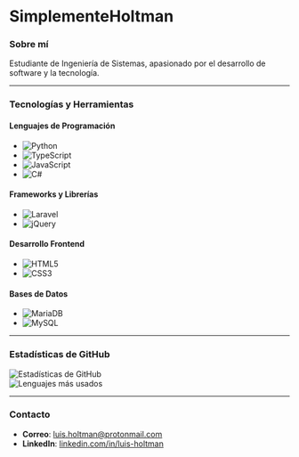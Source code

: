 # SimplementeHoltman

### Sobre mí
Estudiante de Ingeniería de Sistemas, apasionado por el desarrollo de software y la tecnología.

---

### Tecnologías y Herramientas

#### Lenguajes de Programación
- ![Python](https://img.shields.io/badge/Python-3776AB?style=flat-square&logo=python&logoColor=white)
- ![TypeScript](https://img.shields.io/badge/TypeScript-3178C6?style=flat-square&logo=typescript&logoColor=white)
- ![JavaScript](https://img.shields.io/badge/JavaScript-F7DF1E?style=flat-square&logo=javascript&logoColor=black)
- ![C#](https://img.shields.io/badge/C%23-239120?style=flat-square&logo=csharp&logoColor=white)

#### Frameworks y Librerías
- ![Laravel](https://img.shields.io/badge/Laravel-FF2D20?style=flat-square&logo=laravel&logoColor=white)
- ![jQuery](https://img.shields.io/badge/jQuery-0769AD?style=flat-square&logo=jquery&logoColor=white)

#### Desarrollo Frontend
- ![HTML5](https://img.shields.io/badge/HTML5-E34F26?style=flat-square&logo=html5&logoColor=white)
- ![CSS3](https://img.shields.io/badge/CSS3-1572B6?style=flat-square&logo=css3&logoColor=white)
#### Bases de Datos

- ![MariaDB](https://img.shields.io/badge/MariaDB-003545?style=flat-square&logo=mariadb&logoColor=white)
- ![MySQL](https://img.shields.io/badge/MySQL-4479A1?style=flat-square&logo=mysql&logoColor=white)


---

### Estadísticas de GitHub

![Estadísticas de GitHub](https://github-readme-stats.vercel.app/api?username=SimplementeHoltman&show_icons=true&hide_title=true&hide_border=true&bg_color=ffffff&text_color=333&icon_color=007ec6)  
![Lenguajes más usados](https://github-readme-stats.vercel.app/api/top-langs/?username=SimplementeHoltman&layout=compact&hide_title=true&hide_border=true&bg_color=ffffff&text_color=333)

---

### Contacto

- **Correo**: [luis.holtman@protonmail.com](mailto:luis.holtman@protonmail.com)  
- **LinkedIn**: [linkedin.com/in/luis-holtman](https://www.linkedin.com/in/luis-holtman-a21b171b8/)  
